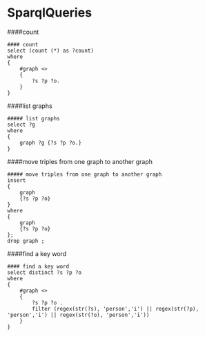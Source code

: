 SparqlQueries
=============
####count 
<pre><code>#### count
select (count (*) as ?count)
where
{
	#graph <>
	{
		?s ?p ?o.
	}
}
</code></pre>
####list graphs
<pre><code>##### list graphs
select ?g
where
{
	graph ?g {?s ?p ?o.}
}
</code></pre>
####move triples from one graph to another graph
<pre><code>##### move triples from one graph to another graph
insert
{
	graph <http://test/>
	{?s ?p ?o}
}
where
{
	graph <http://>
	{?s ?p ?o}
};
drop graph <http://>;
</code></pre>
####find a key word
<pre><code>#### find a key word
select distinct ?s ?p ?o
where
{
	#graph <>
	{
		?s ?p ?o .
		filter (regex(str(?s), 'person','i') || regex(str(?p), 'person','i') || regex(str(?o), 'person','i'))
	}
}
</code></pre>
